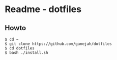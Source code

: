 # Readme -  dotfiles

## Howto

```
$ cd ~
$ git clone https://github.com/ganejah/dotfiles
$ cd dotfiles
$ bash ./install.sh
```

